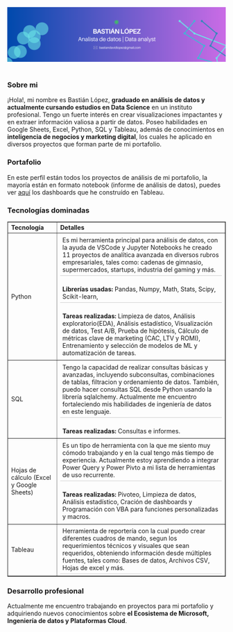 <div id="header" align="center">
  <img decoding="async" src="ghbanner.png" width="auto"/>
</div>
<br>
<h3>Sobre mi</h3>
  <p>
¡Hola!, mi nombre es Bastián López, <b>graduado en análisis de datos y actualmente cursando estudios en Data Science</b> en un instituto profesional. Tengo un fuerte interés en crear visualizaciones impactantes y en extraer información valiosa a partir de datos. Poseo habilidades en Google Sheets, Excel, Python, SQL y Tableau, además de conocimientos en <b>inteligencia de negocios y marketing digital</b>, los cuales he aplicado en diversos proyectos que forman parte de mi portafolio.
  </p>
<h3>Portafolio</h3>
  <p>
En este perfil están todos los proyectos de análisis de mi portafolio, la mayoría están en formato notebook (informe de análisis de datos), puedes ver <a href="https://public.tableau.com/app/profile/basti.n.l.pez/vizzes" target="_blank" rel="noopener noreferrer">aquí</a> los dashboards que he construído en Tableau.
  </p>
<!-- <h3>Dashboards</h3>
  <p>
En este perfil están todos los proyectos de análisis de mi portafolio, la mayoría están en formato notebook (informe de análisis de datos), puedes ver <a href="https://public.tableau.com/app/profile/basti.n.l.pez/vizzes" target="_blank" rel="noopener noreferrer">aquí</a> los dashboards que he construído en Tableau.
  </p>-->

<h3>Tecnologías dominadas</h3>

<table border="1" style="border-collapse: collapse; width: 100%; text-align: left;">
  <thead>
    <tr>
      <th>Tecnología</th>
      <th>Detalles</th>
    </tr>
  </thead>
  <tbody>
    <tr>
      <td>Python</td>
      <td>
        <div style="border-bottom: 1px solid #ccc; padding: 5px;">
          Es mi herramienta principal para análisis de datos, con la ayuda de VSCode y Jupyter Notebooks he creado 11 proyectos de analítica avanzada en diversos rubros empresariales, tales como: cadenas de gimnasio, supermercados, startups, industria del gaming y más.
        </div>
          <br>
        <div style="border-bottom: 1px solid #ccc; padding: 5px;">
          <strong>Librerías usadas:</strong> Pandas, Numpy, Math, Stats, Scipy, Scikit-learn, 
        </div>
          <br>
        <div style="padding: 5px;">
          <strong>Tareas realizadas:</strong> Limpieza de datos, Análisis exploratorio(EDA), Análisis estadístico, Visualización de datos, Test A/B, Prueba de hipótesis, Cálculo de métricas clave de marketing (CAC, LTV y ROMI), Entrenamiento y selección de modelos de ML y automatización de tareas.
        </div>
      </td>
    </tr>
    <tr>
      <td>SQL</td>
      <td>
        <div style="border-bottom: 1px solid #ccc; padding: 5px;">
          Tengo la capacidad de realizar consultas básicas y avanzadas, incluyendo subconsultas, combinaciones de tablas, filtracion y ordenamiento de datos. También, puedo hacer consultas SQL desde Python usando la librería sqlalchemy. Actualmente me encuentro fortaleciendo mis habilidades de ingeniería de datos en este lenguaje.
        </div>
          <br>
        <div style="padding: 5px;">
          <strong>Tareas realizadas:</strong> Consultas e informes.
        </div>
      </td>
    </tr>
    <tr>
      <td>Hojas de cálculo (Excel y Google Sheets)</td>
      <td>
        <div style="border-bottom: 1px solid #ccc; padding: 5px;">
          Es un tipo de herramienta con la que me siento muy cómodo trabajando y en la cual tengo más tiempo de experiencia. Actualmente estoy aprendiendo a integrar Power Query y Power Pivto a mi lista de herramientas de uso recurrente.
        </div>
          <br>
        <div style="padding: 5px;">
          <strong>Tareas realizadas:</strong> Pivoteo, Limpieza de datos, Análisis estadístico, Cración de dashboards y Programación con VBA para funciones personalizadas y macros.
        </div>
      </td>
    </tr>
    <tr>
      <td>Tableau</td>
      <td>
        <div style="border-bottom: 1px solid #ccc; padding: 5px;">
          Herramienta de reportería con la cual puedo crear diferentes cuadros de mando, segun los requerimientos técnicos y visuales que sean requeridos, obteniendo información desde múltiples fuentes, tales como: Bases de datos, Archivos CSV, Hojas de excel y más.
        </div>
      </td>
    </tr>
  </tbody>
</table>

<h3>Desarrollo profesional</h3>
  <p>
Actualmente me encuentro trabajando en proyectos para mi portafolio y adquiriendo nuevos conocimientos sobre <b>el Ecosistema de Microsoft, Ingeniería de datos y Plataformas Cloud</b>. 
</p>
<!--
<h3>Racha actual de contribuciones</h3>
<a href="https://git.io/streak-stats"><img src="https://streak-stats.demolab.com?user=Bastian%20LQ&hide_border=true&border_radius=0&locale=es&mode=weekly&background=33%2C004AAD%2CCB6CE6&stroke=EBEBEB&ring=39D353&fire=39D353&currStreakNum=EBEBEB&sideNums=EBEBEB&currStreakLabel=EBEBEB&sideLabels=EBEBEB&dates=EBEBEB&excludeDaysLabel=EBEBEB" alt="GitHub Streak")

